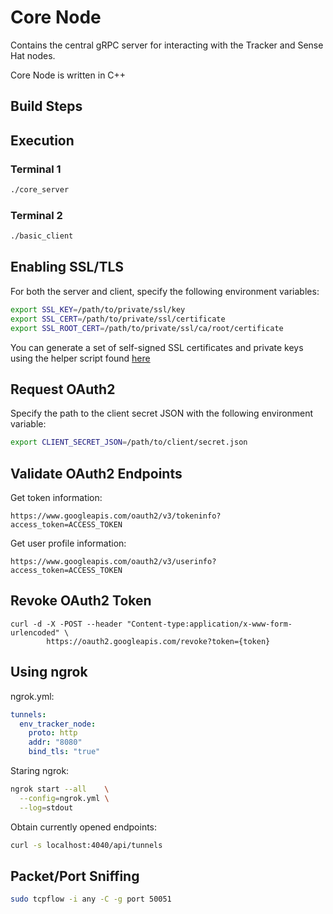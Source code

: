 # Core Node
Contains the central gRPC server for interacting with the Tracker and Sense Hat
nodes.

Core Node is written in C++

## Build Steps
## Execution
### Terminal 1

```bash
./core_server
```

### Terminal 2

```bash
./basic_client
```

## Enabling SSL/TLS
For both the server and client, specify the following environment variables:

```bash
export SSL_KEY=/path/to/private/ssl/key
export SSL_CERT=/path/to/private/ssl/certificate
export SSL_ROOT_CERT=/path/to/private/ssl/ca/root/certificate
```

You can generate a set of self-signed SSL certificates and private keys using
the helper script found [here](../../scripts/ssl/)

## Request OAuth2
Specify the path to the client secret JSON with the following environment
variable:

```bash
export CLIENT_SECRET_JSON=/path/to/client/secret.json
```

## Validate OAuth2 Endpoints

Get token information:

```
https://www.googleapis.com/oauth2/v3/tokeninfo?access_token=ACCESS_TOKEN
```

Get user profile information:

```
https://www.googleapis.com/oauth2/v3/userinfo?access_token=ACCESS_TOKEN
```

## Revoke OAuth2 Token

```
curl -d -X -POST --header "Content-type:application/x-www-form-urlencoded" \
        https://oauth2.googleapis.com/revoke?token={token}
```

## Using ngrok
ngrok.yml:

```yaml
tunnels:
  env_tracker_node:
    proto: http
    addr: "8080"
    bind_tls: "true"
```

Staring ngrok:

```bash
ngrok start --all    \
  --config=ngrok.yml \
  --log=stdout
```

Obtain currently opened endpoints:

```bash
curl -s localhost:4040/api/tunnels
```

## Packet/Port Sniffing

```bash
sudo tcpflow -i any -C -g port 50051
```
